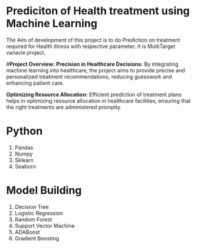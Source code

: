 # Prediciton of Health treatment using Machine Learning
The Aim of development of this project is to do Prediction on treatment required for Health illness with respective parameter.
It is MultiTarget variavle project.

#**Project Overview:**
**Precision in Healthcare Decisions:**
By integrating machine learning into healthcare, the project aims to provide precise and personalized treatment recommendations, reducing guesswork and enhancing patient care.

**Optimizing Resource Allocation:** 
Efficient prediction of treatment plans helps in optimizing resource allocation in healthcare facilities, ensuring that the right treatments are administered promptly.


# **Python**
1. Pandas
2. Numpy
3. Sklearn
4. Seaborn

# **Model Building**
1. Decision Tree
2. Logistic Regression
3. Random Forest
4. Support Vector Machine
5. ADABoost
6. Gradient Boosting
